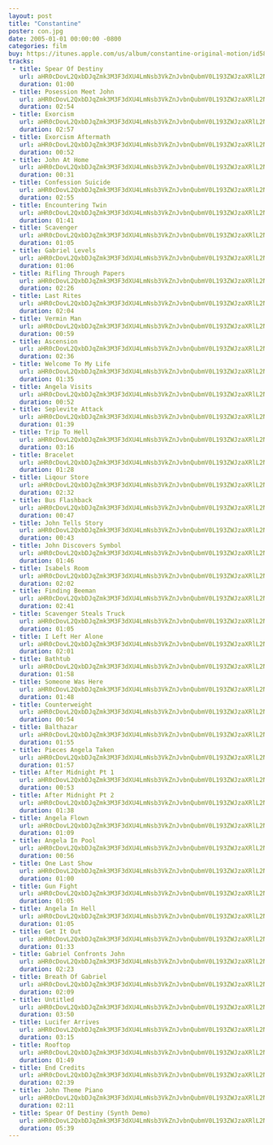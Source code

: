 ```yaml
---
layout: post
title: "Constantine"
poster: con.jpg
date: 2005-01-01 00:00:00 -0800
categories: film
buy: https://itunes.apple.com/us/album/constantine-original-motion/id58713956
tracks:
 - title: Spear Of Destiny
   url: aHR0cDovL2QxbDJqZmk3M3F3dXU4LmNsb3VkZnJvbnQubmV0L193ZWJzaXRlL2Nvbi8xbTEgU3BlYXJPZkRlc3RpbnkubXAz
   duration: 01:00
 - title: Posession Meet John
   url: aHR0cDovL2QxbDJqZmk3M3F3dXU4LmNsb3VkZnJvbnQubmV0L193ZWJzaXRlL2Nvbi8xbTMgUG9zZXNzaW9uX01lZXRKb2huLm1wMw==
   duration: 02:54
 - title: Exorcism
   url: aHR0cDovL2QxbDJqZmk3M3F3dXU4LmNsb3VkZnJvbnQubmV0L193ZWJzaXRlL2Nvbi8xbTQgRXhvcmNpc20ubXAz
   duration: 02:57
 - title: Exorcism Aftermath
   url: aHR0cDovL2QxbDJqZmk3M3F3dXU4LmNsb3VkZnJvbnQubmV0L193ZWJzaXRlL2Nvbi8xbTUgRXhvcmNpc21BZnRlcm1hdGgubXAz
   duration: 00:52
 - title: John At Home
   url: aHR0cDovL2QxbDJqZmk3M3F3dXU4LmNsb3VkZnJvbnQubmV0L193ZWJzaXRlL2Nvbi8xbTVhIEpvaG5BdEhvbWUubXAz
   duration: 00:31
 - title: Confession Suicide
   url: aHR0cDovL2QxbDJqZmk3M3F3dXU4LmNsb3VkZnJvbnQubmV0L193ZWJzaXRlL2Nvbi8xbTYgQ29uZmVzc2lvbl9TdWljaWRlLm1wMw==
   duration: 02:55
 - title: Encountering Twin
   url: aHR0cDovL2QxbDJqZmk3M3F3dXU4LmNsb3VkZnJvbnQubmV0L193ZWJzaXRlL2Nvbi8xbTkgRW5jb3VudGVyaW5nVHdpbi5tcDM=
   duration: 01:41
 - title: Scavenger
   url: aHR0cDovL2QxbDJqZmk3M3F3dXU4LmNsb3VkZnJvbnQubmV0L193ZWJzaXRlL2Nvbi8xbTlhIFNjYXZlbmdlci5tcDM=
   duration: 01:05
 - title: Gabriel Levels
   url: aHR0cDovL2QxbDJqZmk3M3F3dXU4LmNsb3VkZnJvbnQubmV0L193ZWJzaXRlL2Nvbi8ybTExIEdhYnJpZWxMZXZlbHMubXAz
   duration: 01:06
 - title: Rifling Through Papers
   url: aHR0cDovL2QxbDJqZmk3M3F3dXU4LmNsb3VkZnJvbnQubmV0L193ZWJzaXRlL2Nvbi8ybTEyLTEzIFJpZmxpbmdUaHJvdWdoUGFwZXJzLm1wMw==
   duration: 02:26
 - title: Last Rites
   url: aHR0cDovL2QxbDJqZmk3M3F3dXU4LmNsb3VkZnJvbnQubmV0L193ZWJzaXRlL2Nvbi8xMSA0bTMyIExhc3RSaXRlcy5tcDM=
   duration: 02:04
 - title: Vermin Man
   url: aHR0cDovL2QxbDJqZmk3M3F3dXU4LmNsb3VkZnJvbnQubmV0L193ZWJzaXRlL2Nvbi8ybTE0YSBWZXJtaW5NYW4ubXAz
   duration: 00:59
 - title: Ascension
   url: aHR0cDovL2QxbDJqZmk3M3F3dXU4LmNsb3VkZnJvbnQubmV0L193ZWJzaXRlL2Nvbi8xMiA2bTQ2IEFzY2Vuc2lvbi5tcDM=
   duration: 02:36
 - title: Welcome To My Life
   url: aHR0cDovL2QxbDJqZmk3M3F3dXU4LmNsb3VkZnJvbnQubmV0L193ZWJzaXRlL2Nvbi8ybTE1YSBXZWxjb21lVG9NeUxpZmUubXAz
   duration: 01:35
 - title: Angela Visits
   url: aHR0cDovL2QxbDJqZmk3M3F3dXU4LmNsb3VkZnJvbnQubmV0L193ZWJzaXRlL2Nvbi8ybTE2IEFuZ2VsYVZpc2l0cy5tcDM=
   duration: 00:52
 - title: Seplevite Attack
   url: aHR0cDovL2QxbDJqZmk3M3F3dXU4LmNsb3VkZnJvbnQubmV0L193ZWJzaXRlL2Nvbi8ybTE3IFNlcGxldml0ZUF0dGFjay5tcDM=
   duration: 01:39
 - title: Trip To Hell
   url: aHR0cDovL2QxbDJqZmk3M3F3dXU4LmNsb3VkZnJvbnQubmV0L193ZWJzaXRlL2Nvbi8zbTE4IFRyaXBUb0hlbGwubXAz
   duration: 03:16
 - title: Bracelet
   url: aHR0cDovL2QxbDJqZmk3M3F3dXU4LmNsb3VkZnJvbnQubmV0L193ZWJzaXRlL2Nvbi8zbTE5IEJyYWNlbGV0Lm1wMw==
   duration: 01:28
 - title: Liqour Store
   url: aHR0cDovL2QxbDJqZmk3M3F3dXU4LmNsb3VkZnJvbnQubmV0L193ZWJzaXRlL2Nvbi8zbTIwIExpcW91clN0b3JlLm1wMw==
   duration: 02:32
 - title: Bus Flashback
   url: aHR0cDovL2QxbDJqZmk3M3F3dXU4LmNsb3VkZnJvbnQubmV0L193ZWJzaXRlL2Nvbi8zbTIxYSBCdXNGbGFzaGJhY2subXAz
   duration: 00:47
 - title: John Tells Story
   url: aHR0cDovL2QxbDJqZmk3M3F3dXU4LmNsb3VkZnJvbnQubmV0L193ZWJzaXRlL2Nvbi8zbTIyIEpvaG5UZWxsc1N0b3J5Lm1wMw==
   duration: 00:43
 - title: John Discovers Symbol
   url: aHR0cDovL2QxbDJqZmk3M3F3dXU4LmNsb3VkZnJvbnQubmV0L193ZWJzaXRlL2Nvbi8zbTIzIEpvaG5EaXNjb3ZlcnNTeW1ib2wubXAz
   duration: 01:46
 - title: Isabels Room
   url: aHR0cDovL2QxbDJqZmk3M3F3dXU4LmNsb3VkZnJvbnQubmV0L193ZWJzaXRlL2Nvbi8zbTI0IElzYWJlbHNSb29tLm1wMw==
   duration: 02:02
 - title: Finding Beeman
   url: aHR0cDovL2QxbDJqZmk3M3F3dXU4LmNsb3VkZnJvbnQubmV0L193ZWJzaXRlL2Nvbi8zbTI2IEZpbmRpbmdCZWVtYW4ubXAz
   duration: 02:41
 - title: Scavenger Steals Truck
   url: aHR0cDovL2QxbDJqZmk3M3F3dXU4LmNsb3VkZnJvbnQubmV0L193ZWJzaXRlL2Nvbi8zbTI2YSBTY2F2ZW5nZXJTdGVhbHNUcnVjay5tcDM=
   duration: 01:05
 - title: I Left Her Alone
   url: aHR0cDovL2QxbDJqZmk3M3F3dXU4LmNsb3VkZnJvbnQubmV0L193ZWJzaXRlL2Nvbi80bTI3YSBJTGVmdEhlckFsb25lLm1wMw==
   duration: 02:01
 - title: Bathtub
   url: aHR0cDovL2QxbDJqZmk3M3F3dXU4LmNsb3VkZnJvbnQubmV0L193ZWJzaXRlL2Nvbi80bTI3YiBCYXRodHViLm1wMw==
   duration: 01:58
 - title: Someone Was Here
   url: aHR0cDovL2QxbDJqZmk3M3F3dXU4LmNsb3VkZnJvbnQubmV0L193ZWJzaXRlL2Nvbi80bTI5IFNvbWVvbmVXYXNIZXJlLm1wMw==
   duration: 01:48
 - title: Counterweight
   url: aHR0cDovL2QxbDJqZmk3M3F3dXU4LmNsb3VkZnJvbnQubmV0L193ZWJzaXRlL2Nvbi80bTMwIENvdW50ZXJ3ZWlnaHQubXAz
   duration: 00:54
 - title: Balthazar
   url: aHR0cDovL2QxbDJqZmk3M3F3dXU4LmNsb3VkZnJvbnQubmV0L193ZWJzaXRlL2Nvbi80bTMxIEJhbHRoYXphci5tcDM=
   duration: 01:55
 - title: Pieces Angela Taken
   url: aHR0cDovL2QxbDJqZmk3M3F3dXU4LmNsb3VkZnJvbnQubmV0L193ZWJzaXRlL2Nvbi80bTMzIFBpZWNlc19BbmdlbGFUYWtlbi5tcDM=
   duration: 01:57
 - title: After Midnight Pt 1
   url: aHR0cDovL2QxbDJqZmk3M3F3dXU4LmNsb3VkZnJvbnQubmV0L193ZWJzaXRlL2Nvbi81bTM0YSBBZnRlck1pZG5pZ2h0UHQxLm1wMw==
   duration: 00:53
 - title: After Midnight Pt 2
   url: aHR0cDovL2QxbDJqZmk3M3F3dXU4LmNsb3VkZnJvbnQubmV0L193ZWJzaXRlL2Nvbi81bTM0YiBBZnRlck1pZG5pZ2h0UHQyLm1wMw==
   duration: 01:38
 - title: Angela Flown
   url: aHR0cDovL2QxbDJqZmk3M3F3dXU4LmNsb3VkZnJvbnQubmV0L193ZWJzaXRlL2Nvbi81bTM2IEFuZ2VsYUZsb3duLm1wMw==
   duration: 01:09
 - title: Angela In Pool
   url: aHR0cDovL2QxbDJqZmk3M3F3dXU4LmNsb3VkZnJvbnQubmV0L193ZWJzaXRlL2Nvbi81bTM3IEFuZ2VsYUluUG9vbC5tcDM=
   duration: 00:56
 - title: One Last Show
   url: aHR0cDovL2QxbDJqZmk3M3F3dXU4LmNsb3VkZnJvbnQubmV0L193ZWJzaXRlL2Nvbi81bTM4YSBPbmVMYXN0U2hvdy5tcDM=
   duration: 01:00
 - title: Gun Fight
   url: aHR0cDovL2QxbDJqZmk3M3F3dXU4LmNsb3VkZnJvbnQubmV0L193ZWJzaXRlL2Nvbi81bTM4QiBHdW5GaWdodC5tcDM=
   duration: 01:05
 - title: Angela In Hell
   url: aHR0cDovL2QxbDJqZmk3M3F3dXU4LmNsb3VkZnJvbnQubmV0L193ZWJzaXRlL2Nvbi81bTQwIEFuZ2VsYUluSGVsbC5tcDM=
   duration: 01:05
 - title: Get It Out
   url: aHR0cDovL2QxbDJqZmk3M3F3dXU4LmNsb3VkZnJvbnQubmV0L193ZWJzaXRlL2Nvbi81bTQxYiBHZXRJdE91dC5tcDM=
   duration: 01:33
 - title: Gabriel Confronts John
   url: aHR0cDovL2QxbDJqZmk3M3F3dXU4LmNsb3VkZnJvbnQubmV0L193ZWJzaXRlL2Nvbi81bTQzIEdhYnJpZWxDb25mcm9udHNKb2huLm1wMw==
   duration: 02:23
 - title: Breath Of Gabriel
   url: aHR0cDovL2QxbDJqZmk3M3F3dXU4LmNsb3VkZnJvbnQubmV0L193ZWJzaXRlL2Nvbi81bTQ0IEJyZWF0aE9mR2FicmllbC5tcDM=
   duration: 02:09
 - title: Untitled
   url: aHR0cDovL2QxbDJqZmk3M3F3dXU4LmNsb3VkZnJvbnQubmV0L193ZWJzaXRlL2Nvbi81bTQ0YSBTdE1peC5tcDM=
   duration: 03:50
 - title: Lucifer Arrives
   url: aHR0cDovL2QxbDJqZmk3M3F3dXU4LmNsb3VkZnJvbnQubmV0L193ZWJzaXRlL2Nvbi82bTQ1IEx1Y2lmZXJBcnJpdmVzLm1wMw==
   duration: 03:15
 - title: Rooftop
   url: aHR0cDovL2QxbDJqZmk3M3F3dXU4LmNsb3VkZnJvbnQubmV0L193ZWJzaXRlL2Nvbi82bTQ4IFJvb2Z0b3AubXAz
   duration: 01:49
 - title: End Credits
   url: aHR0cDovL2QxbDJqZmk3M3F3dXU4LmNsb3VkZnJvbnQubmV0L193ZWJzaXRlL2Nvbi82bTQ5IEVuZENyZWRpdHMubXAz
   duration: 02:39
 - title: John Theme Piano
   url: aHR0cDovL2QxbDJqZmk3M3F3dXU4LmNsb3VkZnJvbnQubmV0L193ZWJzaXRlL2Nvbi9Kb2huIFRoZW1lIFBpYW5vLm1wMw==
   duration: 02:11
 - title: Spear Of Destiny (Synth Demo)
   url: aHR0cDovL2QxbDJqZmk3M3F3dXU4LmNsb3VkZnJvbnQubmV0L193ZWJzaXRlL2Nvbi9TcGVhck9mRGVzdGlueU1JWC5tcDM=
   duration: 05:39
---
```

